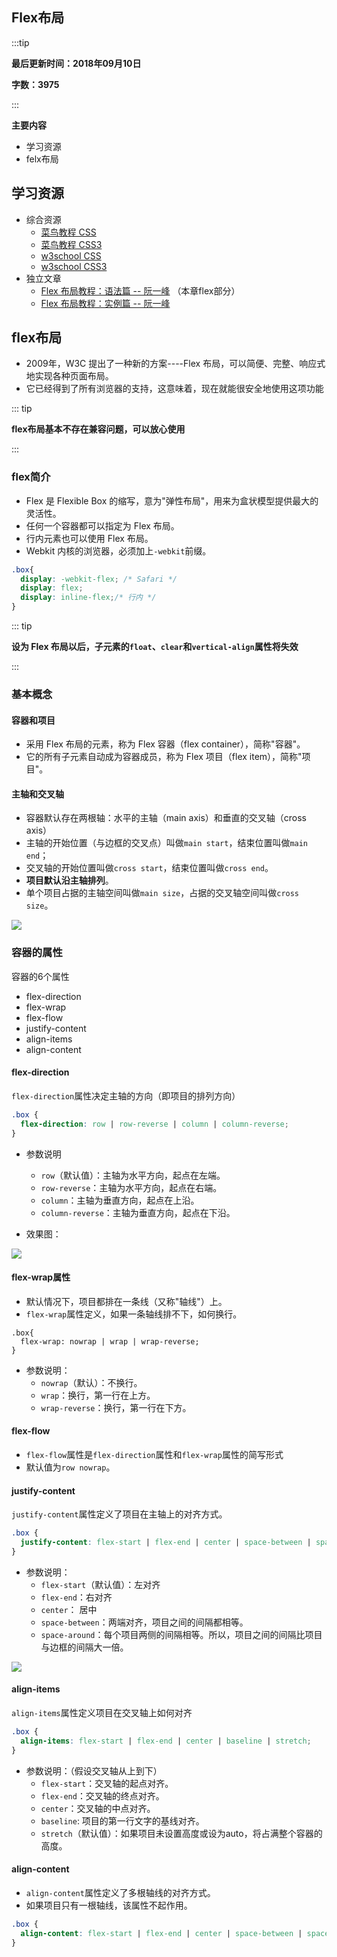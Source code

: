 ## Flex布局

:::tip

**最后更新时间：2018年09月10日**

**字数：3975**

:::

**主要内容**
* 学习资源
* felx布局

## 学习资源

* 综合资源
  * [菜鸟教程 CSS](http://www.runoob.com/css/css-tutorial.html)
  * [菜鸟教程 CSS3](http://www.runoob.com/css3/css3-tutorial.html)
  * [w3school CSS](http://www.w3school.com.cn/css/index.asp)
  * [w3school CSS3](http://www.w3school.com.cn/css3/index.asp)
* 独立文章
  * [Flex 布局教程：语法篇 -- 阮一峰](http://www.ruanyifeng.com/blog/2015/07/flex-grammar.html) （本章flex部分）
  * [Flex 布局教程：实例篇 -- 阮一峰](http://www.ruanyifeng.com/blog/2015/07/flex-examples.html)

## flex布局

* 2009年，W3C 提出了一种新的方案----Flex 布局，可以简便、完整、响应式地实现各种页面布局。
* 它已经得到了所有浏览器的支持，这意味着，现在就能很安全地使用这项功能

::: tip

**flex布局基本不存在兼容问题，可以放心使用**

:::

### flex简介

* Flex 是 Flexible Box 的缩写，意为"弹性布局"，用来为盒状模型提供最大的灵活性。
* 任何一个容器都可以指定为 Flex 布局。
* 行内元素也可以使用 Flex 布局。
* Webkit 内核的浏览器，必须加上`-webkit`前缀。

```css
.box{
  display: -webkit-flex; /* Safari */
  display: flex;
  display: inline-flex;/* 行内 */
}
```

::: tip

**设为 Flex 布局以后，子元素的`float`、`clear`和`vertical-align`属性将失效**

:::

### 基本概念

#### 容器和项目

* 采用 Flex 布局的元素，称为 Flex 容器（flex container），简称"容器"。
* 它的所有子元素自动成为容器成员，称为 Flex 项目（flex item），简称"项目"。

#### 主轴和交叉轴

* 容器默认存在两根轴：水平的主轴（main axis）和垂直的交叉轴（cross axis）
* 主轴的开始位置（与边框的交叉点）叫做`main start`，结束位置叫做`main end`；
* 交叉轴的开始位置叫做`cross start`，结束位置叫做`cross end`。
* **项目默认沿主轴排列**。
* 单个项目占据的主轴空间叫做`main size`，占据的交叉轴空间叫做`cross size`。

<img src="http://www.ruanyifeng.com/blogimg/asset/2015/bg2015071004.png" />

### 容器的属性

容器的6个属性

- flex-direction
- flex-wrap
- flex-flow
- justify-content
- align-items
- align-content

#### flex-direction

`flex-direction`属性决定主轴的方向（即项目的排列方向）

```css
.box {
  flex-direction: row | row-reverse | column | column-reverse;
}
```

* 参数说明
  * `row`（默认值）：主轴为水平方向，起点在左端。
  * `row-reverse`：主轴为水平方向，起点在右端。
  * `column`：主轴为垂直方向，起点在上沿。
  * `column-reverse`：主轴为垂直方向，起点在下沿。



* 效果图：

<img src="http://www.ruanyifeng.com/blogimg/asset/2015/bg2015071005.png" />

#### flex-wrap属性

* 默认情况下，项目都排在一条线（又称"轴线"）上。
* `flex-wrap`属性定义，如果一条轴线排不下，如何换行。

```
.box{
  flex-wrap: nowrap | wrap | wrap-reverse;
}
```

* 参数说明：
  * `nowrap`（默认）：不换行。
  * `wrap`：换行，第一行在上方。
  * `wrap-reverse`：换行，第一行在下方。

#### flex-flow

* `flex-flow`属性是`flex-direction`属性和`flex-wrap`属性的简写形式
* 默认值为`row nowrap`。

#### justify-content

`justify-content`属性定义了项目在主轴上的对齐方式。

```css
.box {
  justify-content: flex-start | flex-end | center | space-between | space-around;
}
```

* 参数说明：
  * `flex-start`（默认值）：左对齐
  * `flex-end`：右对齐
  * `center`： 居中
  * `space-between`：两端对齐，项目之间的间隔都相等。
  * `space-around`：每个项目两侧的间隔相等。所以，项目之间的间隔比项目与边框的间隔大一倍。

<img src="http://www.ruanyifeng.com/blogimg/asset/2015/bg2015071010.png" />

#### align-items

`align-items`属性定义项目在交叉轴上如何对齐

```css
.box {
  align-items: flex-start | flex-end | center | baseline | stretch;
}
```

* 参数说明：（假设交叉轴从上到下）
  * `flex-start`：交叉轴的起点对齐。
  * `flex-end`：交叉轴的终点对齐。
  * `center`：交叉轴的中点对齐。
  * `baseline`: 项目的第一行文字的基线对齐。
  * `stretch`（默认值）：如果项目未设置高度或设为auto，将占满整个容器的高度。

#### align-content

* `align-content`属性定义了多根轴线的对齐方式。
* 如果项目只有一根轴线，该属性不起作用。

```css
.box {
  align-content: flex-start | flex-end | center | space-between | space-around | stretch;
}
```


